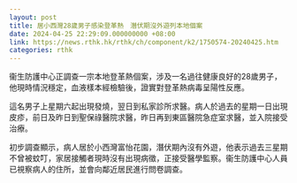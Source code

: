 ```yaml
---
layout: post
title: 居小西灣28歲男子感染登革熱　潛伏期沒外遊列本地個案
date: 2024-04-25 22:29:09.000000000 +08:00
link: https://news.rthk.hk/rthk/ch/component/k2/1750574-20240425.htm
categories: rthk
---
```


衞生防護中心正調查一宗本地登革熱個案，涉及一名過往健康良好的28歲男子，他現時情況穩定，血液樣本經檢驗後，證實對登革熱病毒呈陽性反應。

這名男子上星期六起出現發燒，翌日到私家診所求醫。病人於過去的星期一日出現皮疹，前日及昨日到聖保祿醫院求醫，昨日再到東區醫院急症室求醫，並入院接受治療。

初步調查顯示，病人居於小西灣富怡花園，潛伏期內沒有外遊，他表示過去三星期不曾被蚊叮，家居接觸者現時沒有出現病徵，正接受醫學監察。衞生防護中心人員已視察病人的住所，並會向鄰近居民進行問卷調查。

